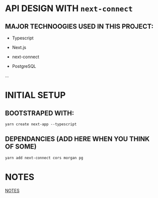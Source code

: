 # API DESIGN WITH `next-connect`

## MAJOR TECHNOOGIES USED IN THIS PROJECT:

- Typescript

- Next.js

- next-connect

- PostgreSQL

...

# INITIAL SETUP

## BOOTSTRAPED WITH:

```
yarn create next-app --typescript
```

## DEPENDANCIES (ADD HERE WHEN YOU THINK OF SOME)

`yarn add next-connect cors morgan pg`

# NOTES

[NOTES](/__NOTES/) 
